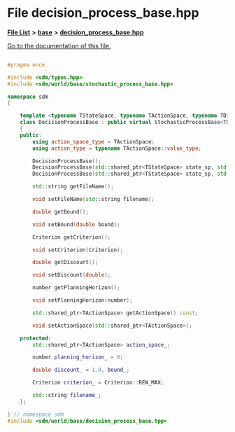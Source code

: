 
# File decision\_process\_base.hpp

[**File List**](files.md) **>** [**base**](dir_f82058e37a1f60b84f8487517c6ff983.md) **>** [**decision\_process\_base.hpp**](decision__process__base_8hpp.md)

[Go to the documentation of this file.](decision__process__base_8hpp.md) 


````cpp

#pragma once

#include <sdm/types.hpp>
#include <sdm/world/base/stochastic_process_base.hpp>

namespace sdm
{

    template <typename TStateSpace, typename TActionSpace, typename TDistrib>
    class DecisionProcessBase : public virtual StochasticProcessBase<TStateSpace, TDistrib>
    {
    public:
        using action_space_type = TActionSpace;
        using action_type = typename TActionSpace::value_type;

        DecisionProcessBase();
        DecisionProcessBase(std::shared_ptr<TStateSpace> state_sp, std::shared_ptr<TActionSpace> action_sp);
        DecisionProcessBase(std::shared_ptr<TStateSpace> state_sp, std::shared_ptr<TActionSpace> action_sp, TDistrib start_distrib, number planning_horizon = 0, double discount = 0.9, Criterion criterion = Criterion::REW_MAX);

        std::string getFileName();

        void setFileName(std::string filename);

        double getBound();

        void setBound(double bound);

        Criterion getCriterion();

        void setCriterion(Criterion);

        double getDiscount();

        void setDiscount(double);

        number getPlanningHorizon();

        void setPlanningHorizon(number);

        std::shared_ptr<TActionSpace> getActionSpace() const;

        void setActionSpace(std::shared_ptr<TActionSpace>);

    protected:
        std::shared_ptr<TActionSpace> action_space_;

        number planning_horizon_ = 0;

        double discount_ = 1.0, bound_;

        Criterion criterion_ = Criterion::REW_MAX;

        std::string filename_;
    };

} // namespace sdm
#include <sdm/world/base/decision_process_base.tpp>
````

